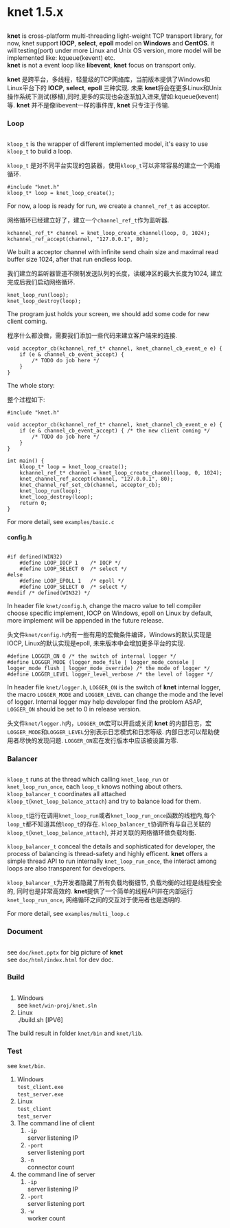 # knet 1.5.x #
##

**knet** is cross-platform multi-threading light-weight TCP transport library, for now, knet support **IOCP**, **select**, **epoll** model on **Windows** and **CentOS**. it will testing(port) under more Linux and Unix OS version, more model will be implemented like: kqueue(kevent) etc.   
**knet** is not a event loop like **libevent**, **knet** focus on transport only.

**knet** 是跨平台，多线程，轻量级的TCP网络库，当前版本提供了Windows和Linux平台下的 **IOCP**, **select**, **epoll** 三种实现. 未来 **knet**将会在更多Linux和Unix操作系统下测试(移植),同时,更多的实现也会逐渐加入进来,譬如:kqueue(kevent)等.
**knet** 并不是像libevent一样的事件库, **knet** 只专注于传输.

### Loop ###
##

`kloop_t` is the wrapper of different implemented model, it's easy to use `kloop_t` to build a loop.    

`kloop_t` 是对不同平台实现的包装器，使用`kloop_t`可以非常容易的建立一个网络循环.

	#include "knet.h"
	kloop_t* loop = knet_loop_create();

For now, a loop is ready for run, we create a `channel_ref_t` as acceptor.   

网络循环已经建立好了，建立一个`channel_ref_t`作为监听器.

	kchannel_ref_t* channel = knet_loop_create_channel(loop, 0, 1024);
	kchannel_ref_accept(channel, "127.0.0.1", 80);

We built a acceptor channel with infinite send chain size and maximal read buffer size 1024, after that run endless loop.   

我们建立的监听器管道不限制发送队列的长度，读缓冲区的最大长度为1024, 建立完成后我们启动网络循环.

	knet_loop_run(loop);
	knet_loop_destroy(loop);

The program just holds your screen, we should add some code for new client coming.   

程序什么都没做，需要我们添加一些代码来建立客户端来的连接.

	void acceptor_cb(kchannel_ref_t* channel, knet_channel_cb_event_e e) {
	    if (e & channel_cb_event_accept) {
	        /* TODO do job here */
	    }
	}

The whole story:   

整个过程如下:

	#include "knet.h"

	void acceptor_cb(kchannel_ref_t* channel, knet_channel_cb_event_e e) {
	    if (e & channel_cb_event_accept) { /* the new client coming */
	        /* TODO do job here */
	    }
	}

	int main() {
		kloop_t* loop = knet_loop_create();
		kchannel_ref_t* channel = knet_loop_create_channel(loop, 0, 1024);
		knet_channel_ref_accept(channel, "127.0.0.1", 80);
		knet_channel_ref_set_cb(channel, acceptor_cb);
		knet_loop_run(loop);
		knet_loop_destroy(loop);
		return 0;
	}

For more detail, see `examples/basic.c`

#### config.h ####
##

	#if defined(WIN32)
		#define LOOP_IOCP 1    /* IOCP */
		#define LOOP_SELECT 0  /* select */
	#else
		#define LOOP_EPOLL 1   /* epoll */
		#define LOOP_SELECT 0  /* select */
	#endif /* defined(WIN32) */

In header file `knet/config.h`, change the macro value to tell compiler choose specific implement, IOCP on Windows, epoll on Linux by default, more implement will be appended in the future release.   

头文件`knet/config.h`内有一些有用的宏做条件编译，Windows的默认实现是IOCP, Linux的默认实现是epoll, 未来版本中会增加更多平台的实现.

	#define LOGGER_ON 0 /* the switch of internal logger */
	#define LOGGER_MODE (logger_mode_file | logger_mode_console | logger_mode_flush | logger_mode_override) /* the mode of logger */
	#define LOGGER_LEVEL logger_level_verbose /* the level of logger */

In header file `knet/logger.h`, `LOGGER_ON` is the switch of **knet** internal logger, the macro `LOGGER_MODE` and `LOGGER_LEVEL` can change the mode and the level of logger. Internal logger may help developer find the problom ASAP, `LOGGER_ON` should be set to 0 in release version.   

头文件`knet/logger.h`内，`LOGGER_ON`宏可以开启或关闭 **knet** 的内部日志，宏`LOGGER_MODE`和`LOGGER_LEVEL`分别表示日志模式和日志等级. 内部日志可以帮助使用者尽快的发现问题. `LOGGER_ON`宏在发行版本中应该被设置为零.

### Balancer ###
##

`kloop_t` runs at the thread which calling `knet_loop_run` or `knet_loop_run_once`, each `loop_t` knows nothing
about others. `kloop_balancer_t` coordinates all attached `kloop_t`(`knet_loop_balance_attach`) and try to balance load for them.   

`kloop_t`运行在调用`knet_loop_run`或者`knet_loop_run_once`函数的线程内,每个`loop_t`都不知道其他`loop_t`的存在. `kloop_balancer_t`协调所有与自己关联的`kloop_t`(`knet_loop_balance_attach`), 并对关联的网络循环做负载均衡.

`kloop_balancer_t` conceal the details and sophisticated for developer, the process of balancing is thread-safety  and highly efficent. **knet** offers a simple thread API to run internally `knet_loop_run_once`, the interact among loops are also transparent for developers.   

`kloop_balancer_t`为开发者隐藏了所有负载均衡细节, 负载均衡的过程是线程安全的, 同时也是非常高效的. **knet**提供了一个简单的线程API并在内部运行`knet_loop_run_once`, 网络循环之间的交互对于使用者也是透明的.

For more detail, see `examples/multi_loop.c`

### Document ###
##

see `doc/knet.pptx` for big picture of **knet**   
see `doc/html/index.html` for dev doc.

### Build ###
##

1. Windows   
	see `knet/win-proj/knet.sln`
2. Linux   
	./build.sh [IPV6]

The build result in folder `knet/bin` and `knet/lib`.

### Test ###

see `knet/bin`.

1. Windows   
	`test_client.exe`   
	`test_server.exe`
2. Linux   
	`test_client`   
	`test_server`   
3. The command line of client
 	1. `-ip`   
 		server listening IP
 	2. `-port`   
 		server listening port
    3. `-n`   
    	connector count   
4. the command line of server   
	1. `-ip`   
 		server listening IP
 	2. `-port`   
 		server listening port   
    3. `-w`   
    	worker count
